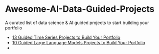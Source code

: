 # Awesome-AI-Data-Guided-Projects
A curated list of data science &amp; AI guided projects to start building your portfolio

* [13 Guided Time Series Projects to Build Your Portfolio](https://levelup.gitconnected.com/13-guided-time-series-projects-to-build-your-portfolio-491d959f62af?sk=16cf83c0cdf4d428f08f706c75a1b5c5)
* [10 Guided Large Language Models Projects to Build Your Portfolio](https://levelup.gitconnected.com/10-guided-large-language-models-projects-to-build-your-portfolio-dc9bd79f09c?sk=fa1867433c0285c6f41470fba0d2198f)
* []()

